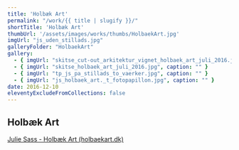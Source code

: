 ```yaml
---
title: 'Holbæk Art'
permalink: "/work/{{ title | slugify }}/"
shortTitle: 'Holbæk Art'
thumbUrl: '/assets/images/works/thumbs/HolbaekArt.jpg'
imgUrl: "js_uden_stillads.jpg"
galleryFolder: "HolbaekArt"
gallery:
  - { imgUrl: "skitse_cut-out_arkitektur_vignet_holbaek_art_juli_2016.jpg", caption: "" }
  - { imgUrl: "skitse_holbaek_art_juli_2016.jpg", caption: "" }
  - { imgUrl: "tp_js_pa_stillads_to_vaerker.jpg", caption: "" }
  - { imgUrl: "js_holbaek_art._t_fotopapillon.jpg", caption: "" } 
date: 2016-12-10
eleventyExcludeFromCollections: false
---
```



<h2>Holbæk Art</h2>
<p><a href="https://holbaekart.dk/kunstner/julie-sass/" target="_blank">Julie Sass - Holbæk Art (holbaekart.dk)</a></p>